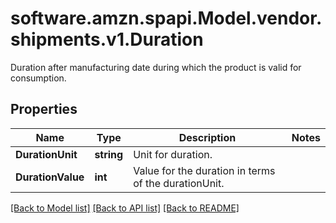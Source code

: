 # software.amzn.spapi.Model.vendor.shipments.v1.Duration
Duration after manufacturing date during which the product is valid for consumption.

## Properties

Name | Type | Description | Notes
------------ | ------------- | ------------- | -------------
**DurationUnit** | **string** | Unit for duration. | 
**DurationValue** | **int** | Value for the duration in terms of the durationUnit. | 

[[Back to Model list]](../README.md#documentation-for-models) [[Back to API list]](../README.md#documentation-for-api-endpoints) [[Back to README]](../README.md)

